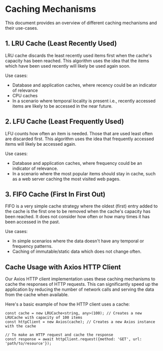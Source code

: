 # Caching Mechanisms

This document provides an overview of different caching mechanisms and their use-cases.

## 1. LRU Cache (Least Recently Used)

LRU cache discards the least recently used items first when the cache's capacity has been reached. This algorithm uses the idea that the items which have been used recently will likely be used again soon.

Use cases:

-   Database and application caches, where recency could be an indicator of relevance
-   CPU caches
-   In a scenario where temporal locality is present i.e., recently accessed items are likely to be accessed in the near future.

## 2. LFU Cache (Least Frequently Used)

LFU counts how often an item is needed. Those that are used least often are discarded first. This algorithm uses the idea that frequently accessed items will likely be accessed again.

Use cases:

-   Database and application caches, where frequency could be an indicator of relevance.
-   In a scenario where the most popular items should stay in cache, such as a web server caching the most visited web pages.

## 3. FIFO Cache (First In First Out)

FIFO is a very simple cache strategy where the oldest (first) entry added to the cache is the first one to be removed when the cache's capacity has been reached. It does not consider how often or how many times it has been accessed in the past.

Use cases:

-   In simple scenarios where the data doesn't have any temporal or frequency patterns.
-   Caching of immutable/static data which does not change often.

## Cache Usage with Axios HTTP Client

Our Axios HTTP client implementation uses these caching mechanisms to cache the responses of HTTP requests. This can significantly speed up the application by reducing the number of network calls and serving the data from the cache when available.

Here's a basic example of how the HTTP client uses a cache:

```
const cache = new LRUCache<string, any>(100); // Creates a new LRUCache with capacity of 100 items
const httpClient = new Axios(cache); // Creates a new Axios instance with the cache

// To make an HTTP request and cache the response
const response = await httpClient.request({method: 'GET', url: 'path/to/resource'});
``` 